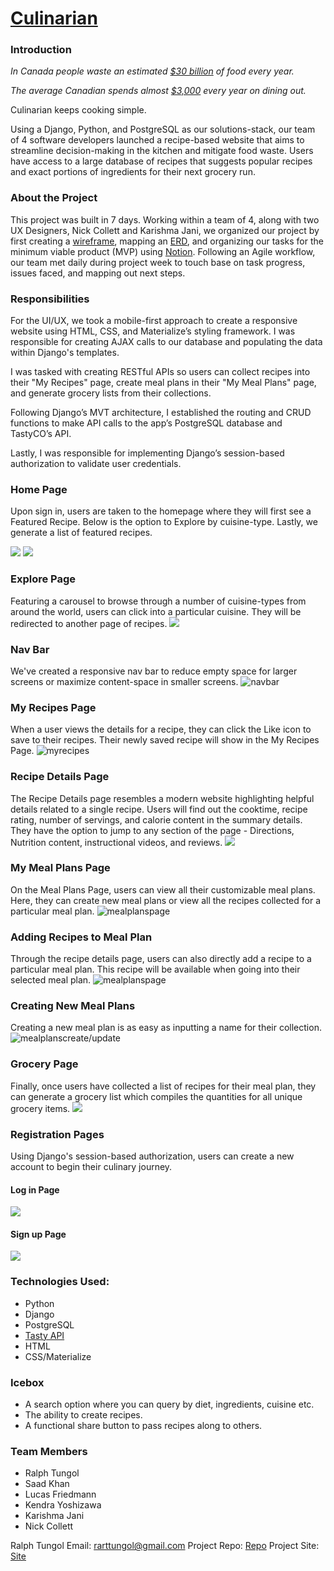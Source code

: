 # [Culinarian](https://culinarian-sei55.herokuapp.com/)


### Introduction

_In Canada people waste an estimated [$30 billion](https://www.cbc.ca/news/business/canada-food-waste-1.3813965) of food every year._

_The average Canadian spends almost [$3,000](https://www150.statcan.gc.ca/t1/tbl1/en/tv.action?pid=1110012501) every year on dining out._

Culinarian keeps cooking simple.

Using a Django, Python, and PostgreSQL as our solutions-stack, our team of 4 software developers launched a recipe-based website that aims to streamline decision-making in the kitchen and mitigate food waste. Users have access to a large database of recipes that suggests popular recipes and exact portions of ingredients for their next grocery run.

### About the Project
This project was built in 7 days. Working within a team of 4, along with two UX Designers, Nick Collett and Karishma Jani, we organized our project by first creating a [wireframe](https://www.figma.com/file/KmUPhWQxVPztGLhFxzJMVN/Collabathon?node-id=167%3A813), mapping an [ERD](https://lucid.app/lucidchart/78f5650d-cdb2-45c6-a92a-3285be5d8009/edit?viewport_loc=-1706%2C-645%2C2493%2C1122%2C0_0&invitationId=inv_b0952405-cfc6-4620-8334-bb4c4707eb1a), and organizing our tasks for the minimum viable product (MVP) using [Notion](https://www.notion.so/f802231124e345e38edb4db5b1e4b008?v=12e1bfb756a147a88750053b30b02be1). Following an Agile workflow, our team met daily during project week to touch base on task progress, issues faced, and mapping out next steps.   

### Responsibilities

For the UI/UX, we took a mobile-first approach to create a responsive website using HTML, CSS, and Materialize’s styling framework. I was responsible for creating AJAX calls to our database and populating the data within Django's templates. 

I was tasked with creating RESTful APIs so users can collect recipes into their "My Recipes" page, create meal plans in their "My Meal Plans" page, and generate grocery lists from their collections.

Following Django’s MVT architecture, I established the routing and CRUD functions to make API calls to the app’s PostgreSQL database and TastyCO’s API. 

Lastly, I was responsible for implementing Django’s session-based authorization to validate user credentials.


### Home Page
Upon sign in, users are taken to the homepage where they will first see a Featured Recipe. Below is the option to Explore by cuisine-type. Lastly, we generate a list of featured recipes. 

<img src="https://i.imgur.com/bu8ZXid.gif">
<img src="https://i.imgur.com/OOrGzJ0.png">

### Explore Page

Featuring a carousel to browse through a number of cuisine-types from around the world, users can click into a particular cuisine. They will be redirected to another page of recipes. 
<img src="https://i.imgur.com/gmJyfdy.gif">

### Nav Bar

We've created a responsive nav bar to reduce empty space for larger screens or maximize content-space in smaller screens. 
<img alt="navbar" src="https://i.imgur.com/eE7p9Ul.gif">

### My Recipes Page

When a user views the details for a recipe, they can click the Like icon to save to their recipes. Their newly saved recipe will show in the My Recipes Page. 
<img alt="myrecipes" src="https://i.imgur.com/xLZ0Nbm.gif">

### Recipe Details Page

The Recipe Details page resembles a modern website highlighting helpful details related to a single recipe. Users will find out the cooktime, recipe rating, number of servings, and calorie content in the summary details. They have the option to jump to any section of the page - Directions, Nutrition content, instructional videos, and reviews. 
<img src="https://i.imgur.com/Wzykr4U.gif">

### My Meal Plans Page

On the Meal Plans Page, users can view all their customizable meal plans. Here, they can create new meal plans or view all the recipes collected for a particular meal plan.
<img alt="mealplanspage" src="https://i.imgur.com/qgkhZ1C.png">

### Adding Recipes to Meal Plan

Through the recipe details page, users can also directly add a recipe to a particular meal plan. This recipe will be available when going into their selected meal plan. 
<img alt="mealplanspage" src="https://i.imgur.com/oTplFje.gif">

### Creating New Meal Plans

Creating a new meal plan is as easy as inputting a name for their collection. 
<img alt="mealplanscreate/update" src="https://i.imgur.com/ZqHE0J4.png">

### Grocery Page

Finally, once users have collected a list of recipes for their meal plan, they can generate a grocery list which compiles the quantities for all unique grocery items. 
<img src="https://i.imgur.com/hVQQQzV.png">

### Registration Pages
Using Django's session-based authorization, users can create a new account to begin their culinary journey. 

#### Log in Page
<img src="https://i.imgur.com/lBQ4uhW.png">

#### Sign up Page
<img src="https://i.imgur.com/iZOOcYy.png">

### Technologies Used:
- Python
- Django
- PostgreSQL
- [Tasty API](https://rapidapi.com/apidojo/api/tasty/)
- HTML
- CSS/Materialize


### Icebox

- A search option where you can query by diet, ingredients, cuisine etc.
- The ability to create recipes.
- A functional share button to pass recipes along to others. 

### Team Members
- Ralph Tungol
- Saad Khan
- Lucas Friedmann
- Kendra Yoshizawa
- Karishma Jani
- Nick Collett


Ralph Tungol
Email: rarttungol@gmail.com
Project Repo: [Repo]()
Project Site: [Site]()

